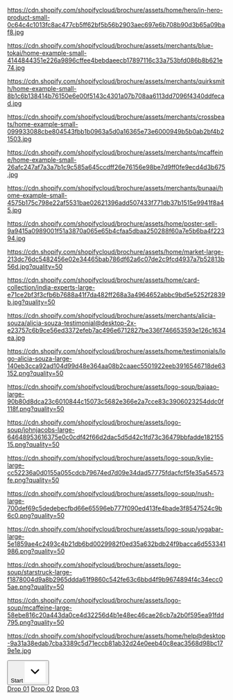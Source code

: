 https://cdn.shopify.com/shopifycloud/brochure/assets/home/hero/in-hero-product-small-0c64c4c1013fc8ac477cb5ff62bf5b56b2903aec697e6b708b90d3b65a09baf8.jpg

https://cdn.shopify.com/shopifycloud/brochure/assets/merchants/blue-tokai/home-example-small-4144844351e226a9896cffee4bebdaeecb17897116c33a753bfd086b8b621e74.jpg

https://cdn.shopify.com/shopifycloud/brochure/assets/merchants/quirksmith/home-example-small-8b1c6b138414b76150e6e00f5143c4301a07b708aa6113dd7096f4340ddfecad.jpg

https://cdn.shopify.com/shopifycloud/brochure/assets/merchants/crossbeats/home-example-small-099933088cbe804543fbb1b0963a5d0a16365e73e6000949b5b0ab2bf4b21503.jpg

https://cdn.shopify.com/shopifycloud/brochure/assets/merchants/mcaffeine/home-example-small-26afc247af7a3a7b1c9c585a645ccdff26e76156e98be7d9ff0fe9ecd4d3b675.jpg

https://cdn.shopify.com/shopifycloud/brochure/assets/merchants/bunaai/home-example-small-4575b175c798e22af5531bae02621396add507433f771db37b1515e9941f8a45.jpg

https://cdn.shopify.com/shopifycloud/brochure/assets/home/poster-sell-9a9415a0989001f51a3870a065e65b4cfaa5dbaa250288f60a7e5b6ba4f22394.jpg

https://cdn.shopify.com/shopifycloud/brochure/assets/home/market-large-213dc76dc5482456e02e34465bab786df62a6c07de2c9fcd4937a7b52813b56d.jpg?quality=50

https://cdn.shopify.com/shopifycloud/brochure/assets/home/card-collection/india-experts-large-e71ce2bf3f3cfb6b7688a41f7da482ff268a3a4964652abbc9bd5e5252f2839b.jpg?quality=50

https://cdn.shopify.com/shopifycloud/brochure/assets/merchants/alicia-souza/alicia-souza-testimonial@desktop-2x-e23757c6b9ce56ed3372efeb7ac496e6712827be336f746653593e126c1634ea.jpg

https://cdn.shopify.com/shopifycloud/brochure/assets/home/testimonials/logo-alicia-souza-large-140eb3cca92ad104d99d48e364aa08b2caaec5501922eeb3916546718de63152.png?quality=50

https://cdn.shopify.com/shopifycloud/brochure/assets/logo-soup/bajaao-large-90b80d8dca23c6010844c15073c5682e366e2a7cce83c3906023254ddc0f118f.png?quality=50

https://cdn.shopify.com/shopifycloud/brochure/assets/logo-soup/johnjacobs-large-64648953616375e0c0cdf42f66d2dac5d5d42c1fd73c36479bbfadde18215515.png?quality=50

https://cdn.shopify.com/shopifycloud/brochure/assets/logo-soup/kylie-large-cc52236a0d0155a055cdcb79674ed7d09e34dad57775fdacfcf5fe35a54573fe.png?quality=50

https://cdn.shopify.com/shopifycloud/brochure/assets/logo-soup/nush-large-700def69c5dedebecfbd66e65596eb777f090ed413fe4bade3f8547524c9b6c0.png?quality=50

https://cdn.shopify.com/shopifycloud/brochure/assets/logo-soup/yogabar-large-5e1859ae4c2493c4b21db6bd0029982f0ed35a632bdb24f9bacca6d553341986.png?quality=50

https://cdn.shopify.com/shopifycloud/brochure/assets/logo-soup/starstruck-large-f1878004d9a8b2965ddda61f9860c542fe63c6bbd4f9b9674894f4c34ecc05ae.png?quality=50

https://cdn.shopify.com/shopifycloud/brochure/assets/logo-soup/mcaffeine-large-58ebe816c20a443da0ce4d32256d4b1e48ec46cae26cb7a2b0f595ea91fdd795.png?quality=50

https://cdn.shopify.com/shopifycloud/brochure/assets/home/help@desktop-9a31a38edab7cba3389c5d71eccb81ab32d24e0eeb40c8eac3568d98bc179e1e.jpg



<div class="flex flex-col mt-48 items-start gap-2 w-28">
    <button id="btnStart" class="flex justify-center bg-blue-600 items-center text-xl font-semibold px-4 py-2">
        Start 
        <span>
            <img src="./assets/down.svg" >
        </span>
    </button>
    <div id="ddStart" class="hidden justify-center items-center gap-1 flex-col">
        <a class="text-md font-medium px-4 py-1 bg-blue-200 w-36 text-center  " href="">Drop 01</a>
        <a class="text-md font-medium px-4 py-1 bg-blue-200 w-36 text-center  border-t-2" href="">Drop 02</a>
        <a class="text-md font-medium px-4 py-1 bg-blue-200 w-36 text-center  border-y-2"  class="text-md font-medium px-4 py-1  border-t-2"href="">Drop 03</a>
    </div>
</div>


<script>
        window.addEventListener('DOMContentLoaded',()=>{
            const btnStart = document.getElementById('btnStart');
            const ddStart = document.getElementById('ddStart');

            btnStart.addEventListener('click', ()=>{
                ddStart.classList.toggle('flex')
                ddStart.classList.toggle('hidden')
                }
            )
            
        })
</script>